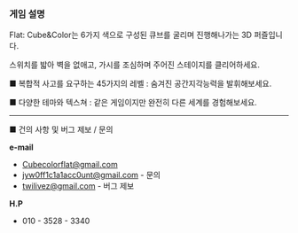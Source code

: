 ### 게임 설명

Flat: Cube&Color는 6가지 색으로 구성된 큐브를 굴리며 진행해나가는 3D 퍼즐입니다. 

스위치를 밟아 벽을 없애고, 가시를 조심하며 주어진 스테이지를 클리어하세요.


■ 복합적 사고를 요구하는 45가지의 레벨
: 숨겨진 공간지각능력을 발휘해보세요.

■ 다양한 테마와 텍스쳐
: 같은 게임이지만 완전히 다른 세계를 경험해보세요.

---------------------------

■ 건의 사항 및 버그 제보 / 문의

**e-mail**
* Cubecolorflat@gmail.com
* jyw0ff1c1a1acc0unt@gmail.com - 문의
* twilivez@gmail.com - 버그 제보

**H.P**
* 010 - 3528 - 3340
